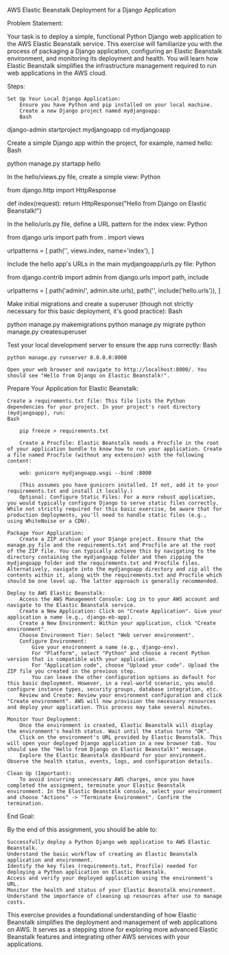 AWS Elastic Beanstalk Deployment for a Django Application

Problem Statement:

Your task is to deploy a simple, functional Python Django web application to the AWS Elastic Beanstalk service. This exercise will familiarize you with the process of packaging a Django application, configuring an Elastic Beanstalk environment, and monitoring its deployment and health. You will learn how Elastic Beanstalk simplifies the infrastructure management required to run web applications in the AWS cloud.

Steps:

    Set Up Your Local Django Application:
        Ensure you have Python and pip installed on your local machine.
        Create a new Django project named mydjangoapp:
        Bash

django-admin startproject mydjangoapp
cd mydjangoapp

Create a simple Django app within the project, for example, named hello:
Bash

python manage.py startapp hello

In the hello/views.py file, create a simple view:
Python

from django.http import HttpResponse

def index(request):
    return HttpResponse("Hello from Django on Elastic Beanstalk!")

In the hello/urls.py file, define a URL pattern for the index view:
Python

from django.urls import path
from . import views

urlpatterns = [
    path('', views.index, name='index'),
]

Include the hello app's URLs in the main mydjangoapp/urls.py file:
Python

from django.contrib import admin
from django.urls import path, include

urlpatterns = [
    path('admin/', admin.site.urls),
    path('', include('hello.urls')),
]

Make initial migrations and create a superuser (though not strictly necessary for this basic deployment, it's good practice):
Bash

python manage.py makemigrations
python manage.py migrate
python manage.py createsuperuser

Test your local development server to ensure the app runs correctly:
Bash

    python manage.py runserver 0.0.0.0:8000

    Open your web browser and navigate to http://localhost:8000/. You should see "Hello from Django on Elastic Beanstalk!".

Prepare Your Application for Elastic Beanstalk:

    Create a requirements.txt file: This file lists the Python dependencies for your project. In your project's root directory (mydjangoapp), run:
    Bash

        pip freeze > requirements.txt

        Create a Procfile: Elastic Beanstalk needs a Procfile in the root of your application bundle to know how to run your application. Create a file named Procfile (without any extension) with the following content:

        web: gunicorn mydjangoapp.wsgi --bind :8000

        (This assumes you have gunicorn installed. If not, add it to your requirements.txt and install it locally.)
        Optional: Configure Static Files: For a more robust application, you would typically configure Django to serve static files correctly. While not strictly required for this basic exercise, be aware that for production deployments, you'll need to handle static files (e.g., using WhiteNoise or a CDN).

    Package Your Application:
        Create a ZIP archive of your Django project. Ensure that the manage.py file and the requirements.txt and Procfile are at the root of the ZIP file. You can typically achieve this by navigating to the directory containing the mydjangoapp folder and then zipping the mydjangoapp folder and the requirements.txt and Procfile files. Alternatively, navigate into the mydjangoapp directory and zip all the contents within it, along with the requirements.txt and Procfile which should be one level up. The latter approach is generally recommended.

    Deploy to AWS Elastic Beanstalk:
        Access the AWS Management Console: Log in to your AWS account and navigate to the Elastic Beanstalk service.
        Create a New Application: Click on "Create Application". Give your application a name (e.g., django-eb-app).
        Create a New Environment: Within your application, click "Create environment".
        Choose Environment Tier: Select "Web server environment".
        Configure Environment:
            Give your environment a name (e.g., django-env).
            For "Platform", select "Python" and choose a recent Python version that is compatible with your application.
            For "Application code", choose "Upload your code". Upload the ZIP file you created in the previous step.
            You can leave the other configuration options as default for this basic deployment. However, in a real-world scenario, you would configure instance types, security groups, database integration, etc.
        Review and Create: Review your environment configuration and click "Create environment". AWS will now provision the necessary resources and deploy your application. This process may take several minutes.

    Monitor Your Deployment:
        Once the environment is created, Elastic Beanstalk will display the environment's health status. Wait until the status turns "OK".
        Click on the environment's URL provided by Elastic Beanstalk. This will open your deployed Django application in a new browser tab. You should see the "Hello from Django on Elastic Beanstalk!" message.
        Explore the Elastic Beanstalk dashboard for your environment. Observe the health status, events, logs, and configuration details.

    Clean Up (Important):
        To avoid incurring unnecessary AWS charges, once you have completed the assignment, terminate your Elastic Beanstalk environment. In the Elastic Beanstalk console, select your environment and choose "Actions" -> "Terminate Environment". Confirm the termination.

End Goal:

By the end of this assignment, you should be able to:

    Successfully deploy a Python Django web application to AWS Elastic Beanstalk.
    Understand the basic workflow of creating an Elastic Beanstalk application and environment.
    Identify the key files (requirements.txt, Procfile) needed for deploying a Python application on Elastic Beanstalk.
    Access and verify your deployed application using the environment's URL.
    Monitor the health and status of your Elastic Beanstalk environment.
    Understand the importance of cleaning up resources after use to manage costs.

This exercise provides a foundational understanding of how Elastic Beanstalk simplifies the deployment and management of web applications on AWS. It serves as a stepping stone for exploring more advanced Elastic Beanstalk features and integrating other AWS services with your applications.
